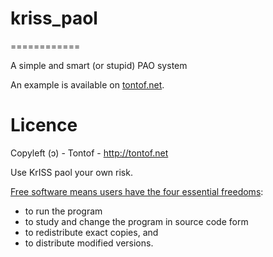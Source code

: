 # kriss_paol
============

A simple and smart (or stupid) PAO system

An example is available on [tontof.net](https://tontof.net/paol).

Licence
=======
Copyleft (ɔ) - Tontof - http://tontof.net

Use KrISS paol your own risk.

[Free software means users have the four essential freedoms](http://www.gnu.org/philosophy/philosophy.html):
* to run the program
* to study and change the program in source code form
* to redistribute exact copies, and
* to distribute modified versions.

